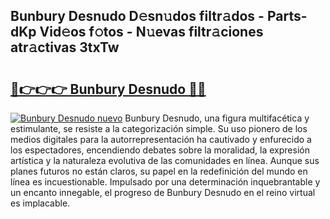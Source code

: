 ## Bunbury Desnudo D𝚎sn𝚞dos filtr𝚊dos - Parts-dKp Vid𝚎os f𝚘tos - N𝚞evas filtr𝚊ciones atr𝚊ctivas 3txTw

# <h2><a href="http://mbaxxra.tromn.icu/?c=Bunbury+Desnudo">🔗👉👉👉 Bunbury Desnudo 🔗🔗</a></h2>

[![Bunbury Desnudo nuevo](https://i.imgur.com/pEAQMta.gif)](http://mbaxxra.tromn.icu/?c=Bunbury+Desnudo)
Bunbury Desnudo, una figura multifacética y estimulante, se resiste a la categorización simple. Su uso pionero de los medios digitales para la autorrepresentación ha cautivado y enfurecido a los espectadores, encendiendo debates sobre la moralidad, la expresión artística y la naturaleza evolutiva de las comunidades en línea. Aunque sus planes futuros no están claros, su papel en la redefinición del mundo en línea es incuestionable. Impulsado por una determinación inquebrantable y un encanto innegable, el progreso de Bunbury Desnudo en el reino virtual es implacable.
